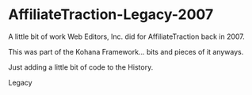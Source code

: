 # AffiliateTraction-Legacy-2007

A little bit of work Web Editors, Inc. did for AffiliateTraction back in 2007.

This was part of the Kohana Framework... bits and pieces of it anyways.

Just adding a little bit of code to the History.

Legacy
